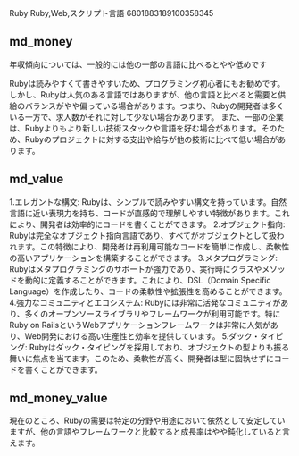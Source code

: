 Ruby
Ruby,Web,スクリプト言語
6801883189100358345







## md_money

年収傾向については、一般的には他の一部の言語に比べるとやや低めです

Rubyは読みやすくて書きやすいため、プログラミング初心者にもお勧めです。
しかし、Rubyは人気のある言語ではありますが、他の言語と比べると需要と供給のバランスがやや偏っている場合があります。つまり、Rubyの開発者は多くいる一方で、求人数がそれに対して少ない場合があります。
また、一部の企業は、Rubyよりもより新しい技術スタックや言語を好む場合があります。そのため、Rubyのプロジェクトに対する支出や給与が他の技術に比べて低い場合があります。



## md_value

1.エレガントな構文: Rubyは、シンプルで読みやすい構文を持っています。自然言語に近い表現力を持ち、コードが直感的で理解しやすい特徴があります。これにより、開発者は効率的にコードを書くことができます。
2.オブジェクト指向: Rubyは完全なオブジェクト指向言語であり、すべてがオブジェクトとして扱われます。この特徴により、開発者は再利用可能なコードを簡単に作成し、柔軟性の高いアプリケーションを構築することができます。
3.メタプログラミング: Rubyはメタプログラミングのサポートが強力であり、実行時にクラスやメソッドを動的に定義することができます。これにより、DSL（Domain Specific Language）を作成したり、コードの柔軟性や拡張性を高めることができます。
4.強力なコミュニティとエコシステム: Rubyには非常に活発なコミュニティがあり、多くのオープンソースライブラリやフレームワークが利用可能です。特にRuby on RailsというWebアプリケーションフレームワークは非常に人気があり、Web開発における高い生産性と効率を提供しています。
5.ダック・タイピング: Rubyはダック・タイピングを採用しており、オブジェクトの型よりも振る舞いに焦点を当てます。このため、柔軟性が高く、開発者は型に固執せずにコードを書くことができます。



## md_money_value


現在のところ、Rubyの需要は特定の分野や用途において依然として安定していますが、他の言語やフレームワークと比較すると成長率はやや鈍化していると言えます。




